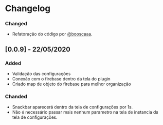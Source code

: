 # Changelog

### Changed
- Refatoração do código por [@booscaaa](https://github.com/booscaaa).

## [0.0.9] - 22/05/2020

### Added

 - Validação das configurações
 - Conexão com o firebase dentro da tela do plugin
 - Criado map de objeto do firebase para melhor organização

### Chanded

 - Snackbar aparecerá dentro da tela de configurações por 1s.
 - Não é necessário passar mais nenhum parametro na tela de instancia da tela de configurações.

